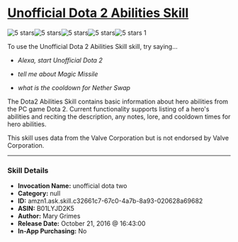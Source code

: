 # [Unofficial Dota 2 Abilities Skill](http://alexa.amazon.com/#skills/amzn1.ask.skill.c32661c7-67c0-4a7b-8a93-020628a69682)
![5 stars](../../images/ic_star_black_18dp_1x.png)![5 stars](../../images/ic_star_black_18dp_1x.png)![5 stars](../../images/ic_star_black_18dp_1x.png)![5 stars](../../images/ic_star_black_18dp_1x.png)![5 stars](../../images/ic_star_black_18dp_1x.png) 1

To use the Unofficial Dota 2 Abilities Skill skill, try saying...

* *Alexa, start Unofficial Dota 2*

* *tell me about Magic Missile*

* *what is the cooldown for Nether Swap*

The Dota2 Abilities Skill contains basic information about hero abilities from the PC game Dota 2. Current functionality supports listing of a hero's abilities and reciting the description, any notes, lore, and cooldown times for hero abilities.

This skill uses data from the Valve Corporation but is not endorsed by Valve Corporation.

***

### Skill Details

* **Invocation Name:** unofficial dota two
* **Category:** null
* **ID:** amzn1.ask.skill.c32661c7-67c0-4a7b-8a93-020628a69682
* **ASIN:** B01LYJD2K5
* **Author:** Mary Grimes
* **Release Date:** October 21, 2016 @ 16:43:00
* **In-App Purchasing:** No

